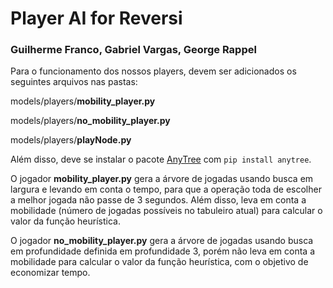 # Player AI for Reversi
### Guilherme Franco, Gabriel Vargas, George Rappel

Para o funcionamento dos nossos players, devem ser adicionados os seguintes arquivos nas pastas:

models/players/**mobility_player.py**

models/players/**no_mobility_player.py**

models/players/**playNode.py**


Além disso, deve se instalar o pacote [AnyTree](https://github.com/c0fec0de/anytree) com ```pip install anytree```.


O jogador **mobility_player.py** gera a árvore de jogadas usando busca em largura e levando em conta o tempo, para que a operação toda de escolher a melhor jogada não passe de 3 segundos. Além disso, leva em conta a mobilidade (número de jogadas possíveis no tabuleiro atual) para calcular o valor da função heurística.

O jogador **no_mobility_player.py** gera a árvore de jogadas usando busca em profundidade definida em profundidade 3, porém não leva em conta a mobilidade para calcular o valor da função heurística, com o objetivo de economizar tempo.
